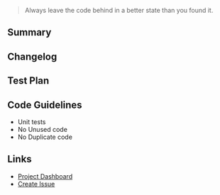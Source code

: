 > Always leave the code behind in a better state than you found it.

## Summary

<!-- Explain the **motivation** for making this change. What existing problem does the pull request solve? -->


## Changelog

<!-- Help reviewers and the release process by writing your own changelog entry. -->


## Test Plan

<!-- Demonstrate the code is solid. Example: The exact commands you ran and their output, screenshots / videos if the pull request changes the user interface. -->


## Code Guidelines
- Unit tests
- No Unused code
- No Duplicate code

## Links
- [Project Dashboard]
- [Create Issue]


[Project Dashboard]:    https://github.com/swiftmumbai/chatkit/projects/1
[Create Issue]:         https://github.com/swiftmumbai/chatkit/issues/new/choose

